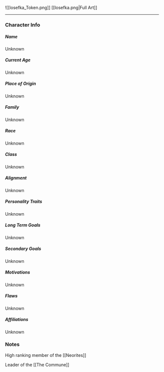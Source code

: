 ![[Iosefka_Token.png]]
[[Iosefka.png|Full Art]]

---
### Character Info

##### Name 
Unknown 

##### Current Age
Unknown

##### Place of Origin
Unknown

##### Family
Unknown

##### Race
Unknown

##### Class
Unknown

##### Alignment
Unknown

##### Personality Traits
Unknown

##### Long Term Goals
Unknown

##### Secondary Goals
Unknown

##### Motivations
Unknown

##### Flaws
Unknown

##### Affiliations
Unknown

### Notes

High ranking member of the [[Neorites]]

Leader of the [[The Commune]]

